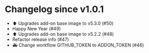 # Changelog since v1.0.1
- ⬆️ Upgrades add-on base image to v5.3.0 (#50) 
- Happy New Year (#49) 
- ⬆️ Upgrades add-on base image to v5.2.2 (#48) 
- Refactor release info (#47) 
- 🚑 Change workflow GITHUB_TOKEN to ADDON_TOKEN (#46) 
